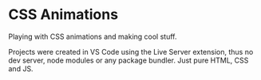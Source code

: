 # CSS Animations

Playing with CSS animations and making cool stuff.

Projects were created in VS Code using the Live Server extension, thus no dev server, node modules or any package bundler.
Just pure HTML, CSS and JS.
